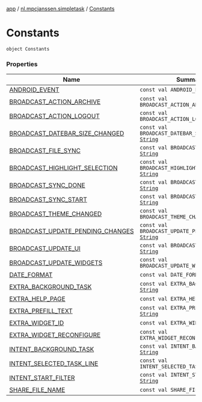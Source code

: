 [app](../../index.md) / [nl.mpcjanssen.simpletask](../index.md) / [Constants](.)

# Constants

`object Constants`

### Properties

| Name | Summary |
|---|---|
| [ANDROID_EVENT](-a-n-d-r-o-i-d_-e-v-e-n-t.md) | `const val ANDROID_EVENT: `[`String`](https://kotlinlang.org/api/latest/jvm/stdlib/kotlin/-string/index.html) |
| [BROADCAST_ACTION_ARCHIVE](-b-r-o-a-d-c-a-s-t_-a-c-t-i-o-n_-a-r-c-h-i-v-e.md) | `const val BROADCAST_ACTION_ARCHIVE: `[`String`](https://kotlinlang.org/api/latest/jvm/stdlib/kotlin/-string/index.html) |
| [BROADCAST_ACTION_LOGOUT](-b-r-o-a-d-c-a-s-t_-a-c-t-i-o-n_-l-o-g-o-u-t.md) | `const val BROADCAST_ACTION_LOGOUT: `[`String`](https://kotlinlang.org/api/latest/jvm/stdlib/kotlin/-string/index.html) |
| [BROADCAST_DATEBAR_SIZE_CHANGED](-b-r-o-a-d-c-a-s-t_-d-a-t-e-b-a-r_-s-i-z-e_-c-h-a-n-g-e-d.md) | `const val BROADCAST_DATEBAR_SIZE_CHANGED: `[`String`](https://kotlinlang.org/api/latest/jvm/stdlib/kotlin/-string/index.html) |
| [BROADCAST_FILE_SYNC](-b-r-o-a-d-c-a-s-t_-f-i-l-e_-c-h-a-n-g-e-d.md) | `const val BROADCAST_FILE_SYNC: `[`String`](https://kotlinlang.org/api/latest/jvm/stdlib/kotlin/-string/index.html) |
| [BROADCAST_HIGHLIGHT_SELECTION](-b-r-o-a-d-c-a-s-t_-h-i-g-h-l-i-g-h-t_-s-e-l-e-c-t-i-o-n.md) | `const val BROADCAST_HIGHLIGHT_SELECTION: `[`String`](https://kotlinlang.org/api/latest/jvm/stdlib/kotlin/-string/index.html) |
| [BROADCAST_SYNC_DONE](-b-r-o-a-d-c-a-s-t_-s-y-n-c_-d-o-n-e.md) | `const val BROADCAST_SYNC_DONE: `[`String`](https://kotlinlang.org/api/latest/jvm/stdlib/kotlin/-string/index.html) |
| [BROADCAST_SYNC_START](-b-r-o-a-d-c-a-s-t_-s-y-n-c_-s-t-a-r-t.md) | `const val BROADCAST_SYNC_START: `[`String`](https://kotlinlang.org/api/latest/jvm/stdlib/kotlin/-string/index.html) |
| [BROADCAST_THEME_CHANGED](-b-r-o-a-d-c-a-s-t_-t-h-e-m-e_-c-h-a-n-g-e-d.md) | `const val BROADCAST_THEME_CHANGED: `[`String`](https://kotlinlang.org/api/latest/jvm/stdlib/kotlin/-string/index.html) |
| [BROADCAST_UPDATE_PENDING_CHANGES](-b-r-o-a-d-c-a-s-t_-u-p-d-a-t-e_-p-e-n-d-i-n-g_-c-h-a-n-g-e-s.md) | `const val BROADCAST_UPDATE_PENDING_CHANGES: `[`String`](https://kotlinlang.org/api/latest/jvm/stdlib/kotlin/-string/index.html) |
| [BROADCAST_UPDATE_UI](-b-r-o-a-d-c-a-s-t_-u-p-d-a-t-e_-u-i.md) | `const val BROADCAST_UPDATE_UI: `[`String`](https://kotlinlang.org/api/latest/jvm/stdlib/kotlin/-string/index.html) |
| [BROADCAST_UPDATE_WIDGETS](-b-r-o-a-d-c-a-s-t_-u-p-d-a-t-e_-w-i-d-g-e-t-s.md) | `const val BROADCAST_UPDATE_WIDGETS: `[`String`](https://kotlinlang.org/api/latest/jvm/stdlib/kotlin/-string/index.html) |
| [DATE_FORMAT](-d-a-t-e_-f-o-r-m-a-t.md) | `const val DATE_FORMAT: `[`String`](https://kotlinlang.org/api/latest/jvm/stdlib/kotlin/-string/index.html) |
| [EXTRA_BACKGROUND_TASK](-e-x-t-r-a_-b-a-c-k-g-r-o-u-n-d_-t-a-s-k.md) | `const val EXTRA_BACKGROUND_TASK: `[`String`](https://kotlinlang.org/api/latest/jvm/stdlib/kotlin/-string/index.html) |
| [EXTRA_HELP_PAGE](-e-x-t-r-a_-h-e-l-p_-p-a-g-e.md) | `const val EXTRA_HELP_PAGE: `[`String`](https://kotlinlang.org/api/latest/jvm/stdlib/kotlin/-string/index.html) |
| [EXTRA_PREFILL_TEXT](-e-x-t-r-a_-p-r-e-f-i-l-l_-t-e-x-t.md) | `const val EXTRA_PREFILL_TEXT: `[`String`](https://kotlinlang.org/api/latest/jvm/stdlib/kotlin/-string/index.html) |
| [EXTRA_WIDGET_ID](-e-x-t-r-a_-w-i-d-g-e-t_-i-d.md) | `const val EXTRA_WIDGET_ID: `[`String`](https://kotlinlang.org/api/latest/jvm/stdlib/kotlin/-string/index.html) |
| [EXTRA_WIDGET_RECONFIGURE](-e-x-t-r-a_-w-i-d-g-e-t_-r-e-c-o-n-f-i-g-u-r-e.md) | `const val EXTRA_WIDGET_RECONFIGURE: `[`String`](https://kotlinlang.org/api/latest/jvm/stdlib/kotlin/-string/index.html) |
| [INTENT_BACKGROUND_TASK](-i-n-t-e-n-t_-b-a-c-k-g-r-o-u-n-d_-t-a-s-k.md) | `const val INTENT_BACKGROUND_TASK: `[`String`](https://kotlinlang.org/api/latest/jvm/stdlib/kotlin/-string/index.html) |
| [INTENT_SELECTED_TASK_LINE](-i-n-t-e-n-t_-s-e-l-e-c-t-e-d_-t-a-s-k_-l-i-n-e.md) | `const val INTENT_SELECTED_TASK_LINE: `[`String`](https://kotlinlang.org/api/latest/jvm/stdlib/kotlin/-string/index.html) |
| [INTENT_START_FILTER](-i-n-t-e-n-t_-s-t-a-r-t_-f-i-l-t-e-r.md) | `const val INTENT_START_FILTER: `[`String`](https://kotlinlang.org/api/latest/jvm/stdlib/kotlin/-string/index.html) |
| [SHARE_FILE_NAME](-s-h-a-r-e_-f-i-l-e_-n-a-m-e.md) | `const val SHARE_FILE_NAME: `[`String`](https://kotlinlang.org/api/latest/jvm/stdlib/kotlin/-string/index.html) |
